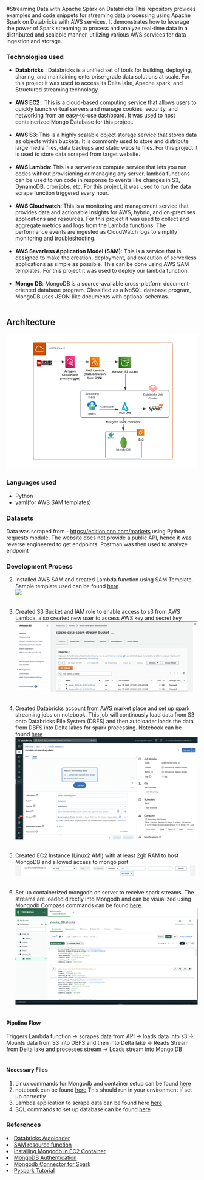 #Streaming Data with Apache Spark on Databricks 
This repository provides examples and code snippets for streaming data processing using Apache Spark on Databricks with AWS services. It demonstrates how to leverage the power of Spark streaming to process and analyze real-time data in a distributed and scalable manner, utilizing various AWS services for data ingestion and storage.<br>

### Technologies used
- <b>Databricks</b> : Databricks is a unified set of tools for building, deploying, sharing, and maintaining enterprise-grade data solutions at scale. For this project it was used to access its Delta lake, Apache spark, and Structured streaming technology.<br><br>
- <b>AWS EC2</b> : This is a cloud-based computing service that allows users to quickly launch virtual servers and manage cookies, security, and networking from an easy-to-use dashboard. It was used to host containerized Mongo Database for this project.<br><br>
- <b>AWS S3</b>: This is a highly scalable object storage service that stores data as objects within buckets. It is commonly used to store and distribute large media files, data backups and static website files. For this project it is used to store data scraped from target website. <br><br>
- <b>AWS Lambda</b>: This is a serverless compute service that lets you run codes without  provisioning or managing any server. lambda functions can be used to run code in response to events like changes in S3, DynamoDB, cron jobs, etc. For this project, it was used to run the data scrape function triggered every hour. <br><br>
- <b>AWS Cloudwatch</b>: This is a monitoring and management service that provides data and actionable insights for AWS, hybrid, and on-premises applications and resources. For this project it was used to collect and aggregate metrics and logs from the Lambda functions. The performance events are ingested as CloudWatch logs to simplify monitoring and troubleshooting. <br><br>
- <b>AWS Severless Application Model (SAM)</b>: This is a service that is designed to make the creation, deployment, and execution of serverless applications as simple as possible. This can be done using AWS SAM templates. For this project it was used to deploy our lambda function. <br><br>
- <b>Mongo DB</b>: MongoDB is a source-available cross-platform document-oriented database program. Classified as a NoSQL database program, MongoDB uses JSON-like documents with optional schemas.<br><br>

## Architecture
<img src="readme_images/architecture.png">
<br>


### Languages used
- Python
- yaml(for AWS SAM templates) <br>


### Datasets
Data was scraped from - https://edition.cnn.com/markets using Python requests module.
The website does not provide a public API, hence it was reverse engineered to get endpoints. Postman was then used to analyze endpoint


### Development Process
2. Installed AWS SAM and created Lambda function using SAM Template. Sample template used can be found <a href="">here</a><br>
<img src='readme_images/lambda_function.png'><br><br>
    
4. Created S3 Bucket and IAM role to enable access to s3 from AWS Lambda, also created new user to access AWS key and secret key <br>
<img src='readme_images/bucket.png'><br><br>

1. Created Databricks account from AWS market place and set up spark streaming jobs on notebook. This job will continously load data from S3 onto Databricks File System (DBFS) and then autoloader loads the data from DBFS into Delta lakes for spark processing. Notebook can be found <a href="">here</a>. <br>
<img src='readme_images/databricks.png'><br><br>

1. Created EC2 Instance (Linux2 AMI) with at least 2gb RAM to host MongoDB and allowed access to mongo port <br>
<img src='readme_images/instance.png'><br><br>

5. Set up containerized mongodb on server to receive spark streams. The streams are loaded directly into Mongodb and can be visualized using Mongodb Compass commands can be found <a href="">here</a>.
<img src='readme_images/mongodb.png'><br><br>

#### Pipeline Flow
Triggers Lambda function -> scrapes data from API -> loads data into s3 -> Mounts data from S3 into DBFS and then into Delta lake ->  Reads Stream from Delta lake and processes stream -> Loads stream into Mongo DB<br><br>

#### Necessary Files
1. Linux commands for Mongodb and container setup can be found <a href="">here</a>
2. notebook can be found  <a href="">here</a> This should run in your environment if set up correctly
3. Lambda application to scrape data can be found here <a href="">here</a>
4. SQL commands to set up database can be found <a href="">here</a>

### References
<li><a href="https://docs.databricks.com/ingestion/auto-loader/index.html">Databricks Autoloader</a></li>
<li><a href="https://docs.aws.amazon.com/serverless-application-model/latest/developerguide/sam-resource-function.html">SAM resource function </a></li>
<li><a href="https://ngdeveloper.com/how-to-run-mongodb-in-your-aws-ec2-docker-container/">Installing Mongodb in EC2 Container </a></li>
<li><a href="https://www.delftstack.com/howto/mongodb/mongodb-default-username-and-password/">MongoDB Authentication</a></li>
<li><a href="https://www.mongodb.com/docs/spark-connector/current/">Mongodb Connector for Spark</a></li>
<li><a href="https://sparkbyexamples.com/pyspark-tutorial/">Pyspark Tutorial</a></li>
